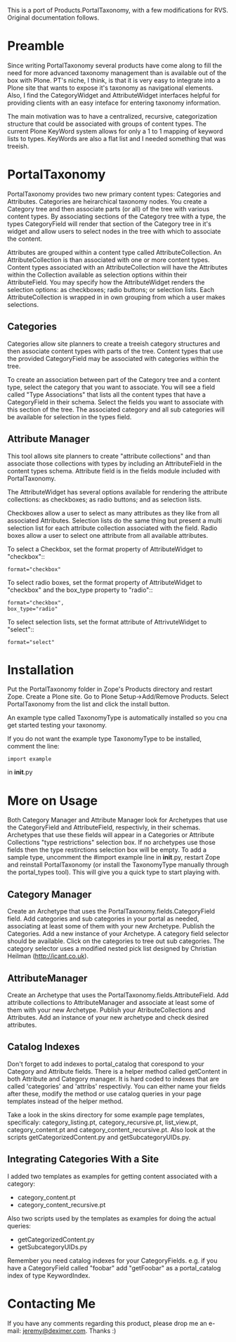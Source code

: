 This is a port of Products.PortalTaxonomy, with a few modifications for RVS.
Original documentation follows.

Preamble
========

Since writing PortalTaxonomy several products have come along to fill the need
for more advanced taxonomy management than is available out of the box with
Plone. PT's niche, I think, is that it is very easy to integrate into a Plone
site that wants to expose it's taxonomy as navigational elements. Also, I find
the CategoryWidget and AttributeWidget interfaces helpful for providing
clients with an easy inteface for entering taxonomy information.

The main motivation was to have a centralized, recursive, categorization
structure that could be associated with groups of content types. The current
Plone KeyWord system allows for only a 1 to 1 mapping of keyword lists to
types. KeyWords are also a flat list and I needed something that was treeish.

PortalTaxonomy
==============

PortalTaxonomy provides two new primary content types: Categories and
Attributes. Categories are heirarchical taxonomy nodes. You create a Category
tree and then associate parts (or all) of the tree with various content types.
By associating sections of the Category tree with a type, the types
CategoryField will render that section of the Category tree in it's widget and
allow users to select nodes in the tree with which to associate the content.

Attributes are grouped within a content type called AttributeCollection. An
AttributeCollection is than associated with one or more content types. Content
types associated with an AttributeCollection will have the Attributes within
the Collection available as selection options within their AttributeField. You
may specify how the AttributeWidget renders the selection options: as
checkboxes; radio buttons; or selection lists. Each AttributeCollection is
wrapped in in own grouping from which a user makes selections.

Categories
----------

Categories allow site planners to create a treeish category structures and
then associate content types with parts of the tree. Content types that use
the provided CategoryField may be associated with categories within the tree.

To create an association between part of the Category tree and a content type,
select the category that you want to associate. You will see a field called
"Type Associations" that lists all the content types that have a CategoryField
in their schema. Select the fields you want to associate with this section of
the tree. The associated category and all sub categories will be available for
selection in the types field.

Attribute Manager
-----------------

This tool allows site planners to create "attribute collections" and than
associate those collections with types by including an AttributeField in the
content types schema. Attribute field is in the fields module included with
PortalTaxonomy.

The AttributeWidget has several options available for rendering the attribute
collections: as checkboxes; as radio buttons; and as selection lists.

Checkboxes allow a user to select as many attributes as they like from all
associated Attributes. Selection lists do the same thing but present a multi
selection list for each attribute collection associated with the field. Radio
boxes allow a user to select one attribute from all available attributes.

To select a Checkbox, set the format property of AttributeWidget to
"checkbox"::

    format="checkbox"

To select radio boxes, set the format property of AttributeWidget to
"checkbox" and the box_type property to "radio"::

    format="checkbox",
    box_type="radio"

To select selection lists, set the format attribute of AttrivuteWidget to
"select"::

    format="select"

Installation
============

Put the PortalTaxonomy folder in Zope's Products directory and restart Zope.
Create a Plone site. Go to Plone Setup->Add/Remove Products. Select
PortalTaxonomy from the list and click the install button.

An example type called TaxonomyType is automatically installed so you cna get
started testing your taxonomy.

If you do not want the example type TaxonomyType to be installed, comment the
line:

    import example

in __init__.py

More on Usage
=============

Both Category Manager and Attribute Manager look for Archetypes that use the
CategoryField and AttributeField, respectivly, in their schemas. Archetypes
that use these fields will appear in a Categories or Attribute Collections
"type restrictions" selection box. If no archetypes use those fields then the
type restirctions selection box will be empty. To add a sample type, uncomment
the #import example line in __init__.py, restart Zope and reinstall
PortalTaxonomy (or install the TaxonomyType manually through the portal_types
tool). This will give you a quick type to start playing with.

Category Manager
----------------

Create an Archetype that uses the PortalTaxonomy.fields.CategoryField field.
Add categories and sub categories in your portal as needed, associating at
least some of them with your new Archetype. Publish the Categories. Add a new
instance of your Archetype. A category field selector should be available.
Click on the categories to tree out sub categories. The category selector uses
a modified nested pick list designed by Christian Heilman
(http://icant.co.uk).

AttributeManager
----------------

Create an Archetype that uses the PortalTaxonomy.fields.AttributeField. Add
attribute collections to AttributeManager and associate at least some of them
with your new Archetype. Publish your AtributeCollections and Attributes. Add
an instance of your new archetype and check desired attributes.

Catalog Indexes
---------------

Don't forget to add indexes to portal_catalog that corespond to your Category
and Attribute fields. There is a helper method called getContent in both
Attribute and Category manager. It is hard coded to indexes that are called
'categories' and 'attribs' respectivly. You can either name your fields after
these, modify the method or use catalog queries in your page templates instead
of the helper method.

Take a look in the skins directory for some example page templates,
specificaly: category_listing.pt, category_recursive.pt, list_view.pt,
category_content.pt and category_content_recursive.pt. Also look at the
scripts getCategorizedContent.py and getSubcategoryUIDs.py.

Integrating Categories With a Site
----------------------------------

I added two templates as examples for getting content associated with a
category:

* category_content.pt
* category_content_recursive.pt

Also two scripts used by the templates as examples for doing the actual
queries:

* getCategorizedContent.py
* getSubcategoryUIDs.py

Remember you need catalog indexes for your CategoryFields. e.g. if you
have a CategoryField called "foobar" add "getFoobar" as a
portal_catalog index of type KeywordIndex.

Contacting Me
=============

If you have any comments regarding this product, please drop me an e-mail:
jeremy@deximer.com. Thanks :)
